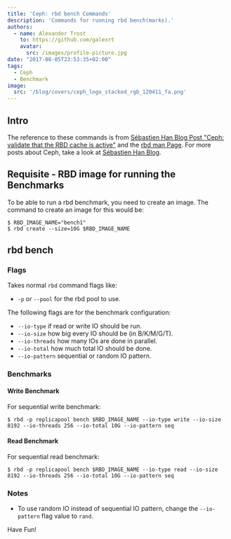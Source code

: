 ```yaml
---
title: 'Ceph: rbd bench Commands'
description: 'Commands for running rbd bench(marks).'
authors:
  - name: Alexander Trost
    to: https://github.com/galexrt
    avatar:
      src: /images/profile-picture.jpg
date: "2017-08-05T23:53:35+02:00"
tags:
  - Ceph
  - Benchmark
image:
  src: '/blog/covers/ceph_logo_stacked_rgb_120411_fa.png'
---
```


## Intro

The reference to these commands is from [Sébastien Han Blog Post "Ceph: validate that the RBD cache is active"](https://www.sebastien-han.fr/blog/2015/09/02/ceph-validate-that-the-rbd-cache-is-active/) and the [rbd man Page](http://docs.ceph.com/docs/jewel/man/8/rbd/).
For more posts about Ceph, take a look at [Sébastien Han Blog](https://www.sebastien-han.fr/).

## Requisite - RBD image for running the Benchmarks

To be able to run a rbd benchmark, you need to create an image.
The command to create an image for this would be:

```console
$ RBD_IMAGE_NAME="bench1"
$ rbd create --size=10G $RBD_IMAGE_NAME
```

## rbd bench

### Flags

Takes normal `rbd` command flags like:

* `-p` or `--pool` for the rbd pool to use.

The following flags are for the benchmark configuration:

* `--io-type` if read or write IO should be run.
* `--io-size` how big every IO should be (in B/K/M/G/T).
* `--io-threads` how many IOs are done in parallel.
* `--io-total` how much total IO should be done.
* `--io-pattern` sequential or random IO pattern.

### Benchmarks

#### Write Benchmark

For sequential write benchmark:

```console
$ rbd -p replicapool bench $RBD_IMAGE_NAME --io-type write --io-size 8192 --io-threads 256 --io-total 10G --io-pattern seq
```

#### Read Benchmark

For sequential read benchmark:

```console
$ rbd -p replicapool bench $RBD_IMAGE_NAME --io-type read --io-size 8192 --io-threads 256 --io-total 10G --io-pattern seq
```


### Notes

* To use random IO instead of sequential IO pattern, change the `--io-pattern` flag value to `rand`.

Have Fun!
